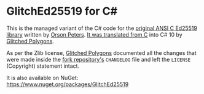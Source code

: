 # GlitchEd25519 for C#

This is the managed variant of the C# code for the [original ANSI C Ed25519 library](https://github.com/orlp/ed25519) written by [Orson Peters](https://github.com/orlp). [It was translated from C](https://github.com/GlitchedPolygons/GlitchEd25519) into C# 10 by [Glitched Polygons](https://github.com/GlitchedPolygons). 

As per the Zlib license, [Glitched Polygons](https://github.com/GlitchedPolygons) documented all the changes that were made inside the [fork repository's](https://github.com/GlitchedPolygons/GlitchEd25519) `CHANGELOG` file and left the `LICENSE` (Copyright) statement intact.

It is also available on NuGet: https://www.nuget.org/packages/GlitchEd25519